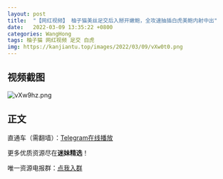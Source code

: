 ```yaml
---
layout: post
title:  "【网红视频】 柚子猫美丝足交后入掰开嫩鲍，全攻速抽插白虎美鲍内射中出"
date:   2022-03-09 13:35:22 +0800
categories: WangHong
tags: 柚子猫 网红视频 足交 白虎
img: https://kanjiantu.top/images/2022/03/09/vXw0t0.png
---
```



## 视频截图

![vXw9hz.png](https://kanjiantu.top/images/2022/03/09/vXw9hz.png)

## 正文

直通车（需翻墙）：[Telegram在线播放](https://t.me/mimeijingxuan/5)

更多优质资源尽在**迷妹精选**！

唯一资源电报群：[点我入群](https://t.me/mimeijingxuan)


